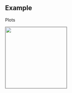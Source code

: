 ## Example

Plots


<img src="{{ plot_values.files[PLOT_FILENAME].canonical_filename }}" style="border: thin solid grey; width: 200px;" width="200px"></img>
